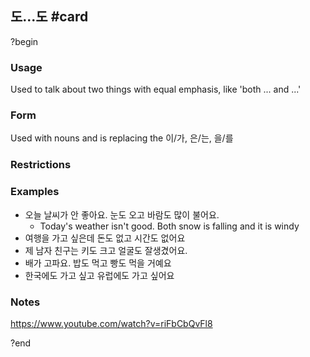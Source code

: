 ## 도...도 #card
?begin
### Usage
Used to talk about two things with equal emphasis, like 'both ... and ...'
### Form
Used with nouns and is replacing the 이/가, 은/는, 을/를
### Restrictions
### Examples
* 오늘 날씨가 안 좋아요. 눈도 오고 바람도 많이 불어요.
	* Today's weather isn't good. Both snow is falling and it is windy
* 여행을 가고 싶은데 돈도 없고 시간도 없어요
* 제 남자 친구는 키도 크고 얼굴도 잘생겼어요.
* 배가 고파요. 밥도 먹고 빵도 먹을 거예요
* 한국에도 가고 싶고 유럽에도 가고 싶어요
### Notes
https://www.youtube.com/watch?v=riFbCbQvFl8
<!--SR:!2025-09-23,55,250-->
?end

